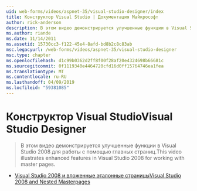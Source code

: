 ```yaml
---
uid: web-forms/videos/aspnet-35/visual-studio-designer/index
title: Конструктор Visual Studio | Документация Майкрософт
author: rick-anderson
description: В этом видео демонстрируется улучшенные функции в Visual Studio 2008 для работы с помощью главных страниц.
ms.author: riande
ms.date: 11/14/2011
ms.assetid: 15730cc3-f122-45e4-8afd-bd8b2c8c83ab
msc.legacyurl: /web-forms/videos/aspnet-35/visual-studio-designer
msc.type: chapter
ms.openlocfilehash: d1c99b0362d2ff8f00f28af20e4324698b66681c
ms.sourcegitcommit: 0f1119340e4464720cfd16d0ff15764746ea1fea
ms.translationtype: MT
ms.contentlocale: ru-RU
ms.lasthandoff: 04/09/2019
ms.locfileid: "59381085"
---
```

# <a name="visual-studio-designer"></a><span data-ttu-id="f98bf-103">Конструктор Visual Studio</span><span class="sxs-lookup"><span data-stu-id="f98bf-103">Visual Studio Designer</span></span>

> <span data-ttu-id="f98bf-104">В этом видео демонстрируется улучшенные функции в Visual Studio 2008 для работы с помощью главных страниц.</span><span class="sxs-lookup"><span data-stu-id="f98bf-104">This video illustrates enhanced features in Visual Studio 2008 for working with master pages.</span></span>


- [<span data-ttu-id="f98bf-105">Visual Studio 2008 и вложенные эталонные страницы</span><span class="sxs-lookup"><span data-stu-id="f98bf-105">Visual Studio 2008 and Nested Masterpages</span></span>](visual-studio-2008-and-nested-masterpages.md)
